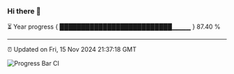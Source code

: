 ### Hi there 👋

⏳ Year progress { ██████████████████████████▁▁▁▁ } 87.40 %

---

⏰ Updated on Fri, 15 Nov 2024 21:37:18 GMT

![Progress Bar CI](https://github.com/IshwaranRudhara/GIT-ACTION/workflows/Progress%20Bar%20CI/badge.svg)
